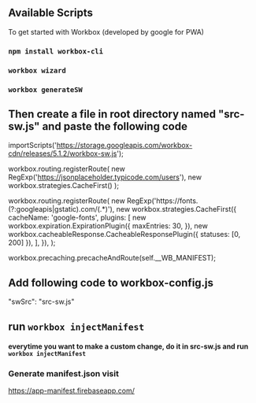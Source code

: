 ## Available Scripts

To get started with Workbox (developed by google for PWA)

### `npm install workbox-cli`
### `workbox wizard`
### `workbox generateSW`

## Then create a file in root directory named "src-sw.js" and paste the following code
importScripts('https://storage.googleapis.com/workbox-cdn/releases/5.1.2/workbox-sw.js');

workbox.routing.registerRoute(
    new RegExp('https://jsonplaceholder.typicode.com/users'),
    new workbox.strategies.CacheFirst()
);

workbox.routing.registerRoute(
    new RegExp('https://fonts.(?:googleapis|gstatic).com/(.*)'),
    new workbox.strategies.CacheFirst({
      cacheName: 'google-fonts',
      plugins: [
        new workbox.expiration.ExpirationPlugin({
          maxEntries: 30,
        }),
        new workbox.cacheableResponse.CacheableResponsePlugin({
          statuses: [0, 200]
        }),
      ],
    }),
  );

workbox.precaching.precacheAndRoute(self.__WB_MANIFEST);

## Add following code to workbox-config.js
"swSrc": "src-sw.js"

## run `workbox injectManifest`

#### everytime you want to make a custom change, do it in src-sw.js and run `workbox injectManifest`

### Generate manifest.json visit
https://app-manifest.firebaseapp.com/


